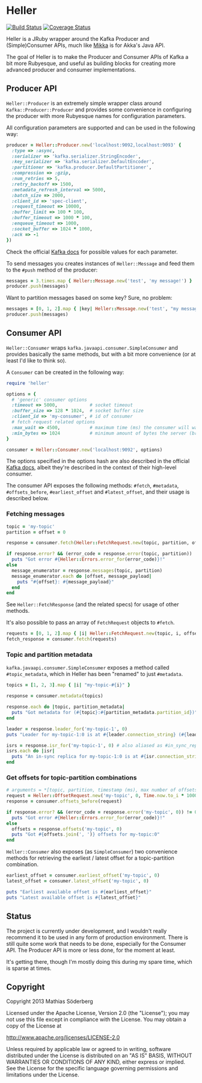 # Heller

[![Build Status](https://travis-ci.org/mthssdrbrg/heller.png?branch=master)](https://travis-ci.org/mthssdrbrg/heller)
[![Coverage Status](https://coveralls.io/repos/mthssdrbrg/heller/badge.png?branch=master)](https://coveralls.io/r/mthssdrbrg/heller?branch=master)

Heller is a JRuby wrapper around the Kafka Producer and (Simple)Consumer
APIs, much like [Mikka](https://github.com/iconara/mikka) is for Akka's Java API.

The goal of Heller is to make the Producer and Consumer APIs of Kafka a bit more
Rubyesque, and useful as building blocks for creating more advanced producer and
consumer implementations.

## Producer API

```Heller::Producer``` is an extremely simple wrapper class around
```Kafka::Producer::Producer``` and provides some convenience in configuring the
producer with more Rubyesque names for configuration parameters.

All configuration parameters are supported and can be used in the following way:

```ruby
producer = Heller::Producer.new('localhost:9092,localhost:9093' {
  :type => :async,
  :serializer => 'kafka.serializer.StringEncoder',
  :key_serializer => 'kafka.serializer.DefaultEncoder',
  :partitioner => 'kafka.producer.DefaultPartitioner',
  :compression => :gzip,
  :num_retries => 5,
  :retry_backoff => 1500,
  :metadata_refresh_interval => 5000,
  :batch_size => 2000,
  :client_id => 'spec-client',
  :request_timeout => 10000,
  :buffer_limit => 100 * 100,
  :buffer_timeout => 1000 * 100,
  :enqueue_timeout => 1000,
  :socket_buffer => 1024 * 1000,
  :ack => -1
})
```

Check the official [Kafka docs](http://kafka.apache.org/documentation.html#producerconfigs) for possible values for each parameter.

To send messages you creates instances of ```Heller::Message``` and feed them to the
```#push``` method of the producer:

```ruby
messages = 3.times.map { Heller::Message.new('test', 'my message!') }
producer.push(messages)
```

Want to partition messages based on some key? Sure, no problem:

```ruby
messages = [0, 1, 2].map { |key| Heller::Message.new('test', "my message using #{key} as key!", key.to_s) }
producer.push(messages)
```

## Consumer API

```Heller::Consumer``` wraps ```kafka.javaapi.consumer.SimpleConsumer``` and provides
basically the same methods, but with a bit more convenience (or at least I'd
like to think so).

A ```Consumer``` can be created in the following way:

```ruby
require 'heller'

options = {
  # 'generic' consumer options
  :timeout => 5000,            # socket timeout
  :buffer_size => 128 * 1024,  # socket buffer size
  :client_id => 'my-consumer', # id of consumer
  # fetch request related options
  :max_wait => 4500,           # maximum time (ms) the consumer will wait for response of a request
  :min_bytes => 1024           # minimum amount of bytes the server (broker) should return for a fetch request
}

consumer = Heller::Consumer.new('localhost:9092', options)
```

The options specified in the options hash are also described in the official
[Kafka docs](http://kafka.apache.org/documentation.html#consumerconfigs), albeit they're described in the context of their high-level
consumer.

The consumer API exposes the following methods: ```#fetch```, ```#metadata```,
```#offsets_before```, ```#earliest_offset``` and ```#latest_offset```, and
their usage is described below.

### Fetching messages

```ruby
topic = 'my-topic'
partition = offset = 0

response = consumer.fetch(Heller::FetchRequest.new(topic, partition, offset))

if response.error? && (error_code = response.error(topic, partition)) != 0
  puts "Got error #{Heller::Errors.error_for(error_code)}!"
else
  message_enumerator = response.messages(topic, partition)
  message_enumerator.each do |offset, message_payload|
    puts "#{offset}: #{message_payload}"
  end
end
```

See ```Heller::FetchResponse``` (and the related specs) for usage of other
methods.

It's also possible to pass an array of ```FetchRequest``` objects to ```#fetch```.

```ruby
requests = [0, 1, 2].map { |i| Heller::FetchRequest.new(topic, i, offset) }
fetch_response = consumer.fetch(requests)
```

### Topic and partition metadata

```kafka.javaapi.consumer.SimpleConsumer``` exposes a method called ```#topic_metadata```, which in Heller has been "renamed" to just ```#metadata```.

```ruby
topics = [1, 2, 3].map { |i| "my-topic-#{i}" }

response = consumer.metadata(topics)

response.each do |topic, partition_metadata|
  puts "Got metadata for (#{topic}:#{partition_metadata.partition_id})"
end

leader = response.leader_for('my-topic-1', 0)
puts "Leader for my-topic-1:0 is at #{leader.connection_string} (#{leader.zk_string})"

isrs = response.isr_for('my-topic-1', 0) # also aliased as #in_sync_replicas_for
isrs.each do |isr|
  puts "An in-sync replica for my-topic-1:0 is at #{isr.connection_string} (#{isr.zk_string})"
end
```

### Get offsets for topic-partition combinations

```ruby
# arguments = *[topic, partition, timestamp (ms), max number of offsets]
request = Heller::OffsetRequest.new('my-topic', 0, Time.now.to_i * 1000, 10)
response = consumer.offsets_before(request)

if response.error? && (error_code = response.error('my-topic', 0)) != 0
  puts "Got error #{Heller::Errors.error_for(error_code)}!"
else
  offsets = response.offsets('my-topic', 0)
  puts "Got #{offsets.join(', ')} offsets for my-topic:0"
end
```

```Heller::Consumer``` also exposes (as ```SimpleConsumer```) two convenience
methods for retrieving the earliest / latest offset for a topic-partition
combination.

```ruby
earliest_offset = consumer.earliest_offset('my-topic', 0)
latest_offset = consumer.latest_offset('my-topic', 0)

puts "Earliest available offset is #{earliest_offset}"
puts "Latest available offset is #{latest_offset}"
```

## Status

The project is currently under development, and I wouldn't really recommend it
to be used in any form of production environment.
There is still quite some work that needs to be done, especially for the Consumer API.
The Producer API is more or less done, for the moment at least.

It's getting there, though I'm mostly doing this during my spare time, which is
sparse at times.

## Copyright

Copyright 2013 Mathias Söderberg

Licensed under the Apache License, Version 2.0 (the "License"); you may not use
this file except in compliance with the License. You may obtain a copy of the
License at

http://www.apache.org/licenses/LICENSE-2.0

Unless required by applicable law or agreed to in writing, software distributed
under the License is distributed on an "AS IS" BASIS, WITHOUT WARRANTIES OR
CONDITIONS OF ANY KIND, either express or implied. See the License for the
specific language governing permissions and limitations under the License.